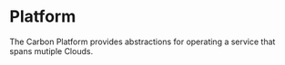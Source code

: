 # Platform

The Carbon Platform provides abstractions for operating a service that spans mutiple Clouds.
